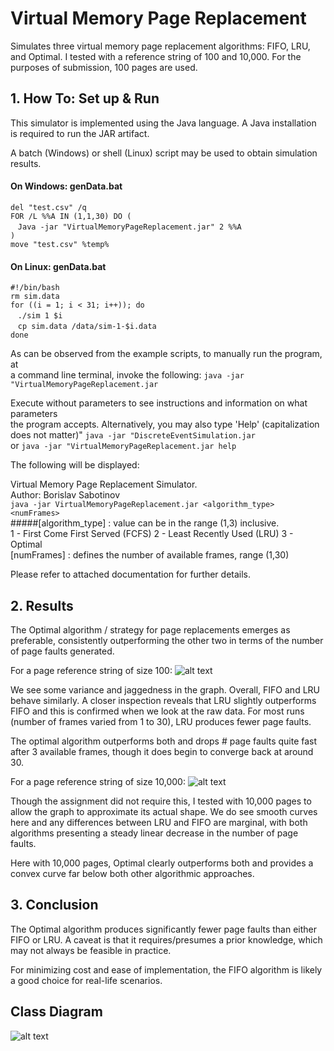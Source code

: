 # Virtual Memory Page Replacement
Simulates three virtual memory page replacement algorithms: FIFO, LRU, and Optimal.
I tested with a reference string of 100 and 10,000. For the purposes of submission, 100 pages are used.

## 1. How To: Set up & Run
This simulator is implemented using the Java language. 
A Java installation is required to run the JAR artifact. 

A batch (Windows) or shell (Linux) script may be used to obtain simulation results. 

#### On Windows: genData.bat 
`del "test.csv" /q`         
`FOR /L %%A IN (1,1,30) DO (`    
&nbsp;&nbsp;&nbsp;`Java -jar "VirtualMemoryPageReplacement.jar" 2 %%A`    
`)`    
`move "test.csv" %temp%`

#### On Linux: genData.bat
`#!/bin/bash`    
`rm sim.data`     
`for ((i = 1; i < 31; i++)); do`     
&nbsp;&nbsp;&nbsp;`./sim 1 $i`    
&nbsp;&nbsp;&nbsp;`cp sim.data /data/sim-1-$i.data`    
`done`
 
 As can be observed from the example scripts, to manually run the program, at    
 a command line terminal, invoke the following:
 `java -jar "VirtualMemoryPageReplacement.jar`
 
 Execute without parameters to see instructions and information on what parameters   
 the program accepts. Alternatively, you may also type 'Help' (capitalization does not matter)"
 `java -jar "DiscreteEventSimulation.jar `   
 or `java -jar "VirtualMemoryPageReplacement.jar help`
 
 The following will be displayed: 
         
 Virtual Memory Page Replacement Simulator.  
 Author: Borislav Sabotinov   
 `java -jar VirtualMemoryPageReplacement.jar <algorithm_type> <numFrames>`    
 #####[algorithm_type] : value can be in the range (1,3) inclusive.   
         1 - First Come First Served (FCFS)
         2 - Least Recently Used (LRU)
         3 - Optimal  
 [numFrames] : defines the number of available frames, range (1,30)   
 
 Please refer to attached documentation for further details.    
 
## 2. Results 

The Optimal algorithm / strategy for page replacements emerges as preferable, consistently outperforming 
the other two in terms of the number of page faults generated. 

For a page reference string of size 100: 
![alt text](https://i.imgur.com/LPJLDUC.png)

We see some variance and jaggedness in the graph. Overall, FIFO and LRU behave similarly. A closer 
inspection reveals that LRU slightly outperforms FIFO and this is confirmed when we look at the raw data. 
For most runs (number of frames varied from 1 to 30), LRU produces fewer page faults. 

The optimal algorithm outperforms both and drops # page faults quite fast after 3 available frames, though it does
begin to converge back at around 30. 
 
For a page reference string of size 10,000: 
![alt text](https://i.imgur.com/hKgcyeV.png)

Though the assignment did not require this, I tested with 10,000 pages to allow the graph to approximate its 
actual shape. We do see smooth curves here and any differences between LRU and FIFO are marginal, with both 
algorithms presenting a steady linear decrease in the number of page faults. 

Here with 10,000 pages, Optimal clearly outperforms both and provides a convex curve far below both other 
algorithmic approaches. 

## 3. Conclusion
The Optimal algorithm produces significantly fewer page faults than either FIFO or LRU. 
A caveat is that it requires/presumes a prior knowledge, which may not always be feasible in practice. 

For minimizing cost and ease of implementation, the FIFO algorithm is likely a good choice for real-life 
scenarios. 

## Class Diagram
![alt text](https://i.imgur.com/KUTVUdN.png)


 
